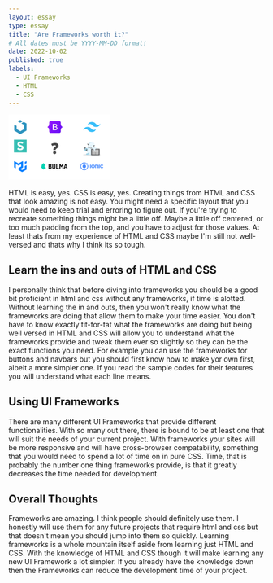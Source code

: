 ```yaml
---
layout: essay
type: essay
title: "Are Frameworks worth it?"
# All dates must be YYYY-MM-DD format!
date: 2022-10-02
published: true
labels:
  - UI Frameworks
  - HTML
  - CSS
---
```

<img width="200px" class="rounded float-start pe-4" src="../img/frameworks/frameworks.png">

HTML is easy, yes.  CSS is easy, yes.  Creating things from HTML and CSS that look amazing is not easy.  You might need a specific layout that you would need to keep trial and erroring to figure out.  If you're trying to recreate something things might be a little off.  Maybe a little off centered, or too much padding from the top, and you have to adjust for those values.  At least thats from my experience of HTML and CSS maybe I'm still not well-versed and thats why I think its so tough.

## Learn the ins and outs of HTML and CSS
  
  I personally think that before diving into frameworks you should be a good bit proficient in html and css without any frameworks, if time is alotted.  Without learning the in and outs, then you won't really know what the frameworks are doing that allow them to make your time easier.  You don't have to know exactly tit-for-tat what the frameworks are doing but being well versed in HTML and CSS will allow you to understand what the frameworks provide and tweak them ever so slightly so they can be the exact functions you need.  For example you can use the frameworks for buttons and navbars but you should first know how to make yor own first, albeit a more simpler one.  If you read the sample codes for their features you will understand what each line means.
  
## Using UI Frameworks
  There are many different UI Frameworks that provide different functionalities.  With so many out there, there is bound to be at least one that will suit the needs of your current project.  With frameworks your sites will be more responsive and will have cross-browser compatability, something that you would need to spend a lot of time on in pure CSS.  Time, that is probably the number one thing frameworks provide, is that it greatly decreases the time needed for development.
  
## Overall Thoughts
  Frameworks are amazing.  I think people should definitely use them.  I honestly will use them for any future projects that require html and css but that doesn't mean you should jump into them so quickly.  Learning frameworks is a whole mountain itself aside from learning just HTML and CSS.  With the knowledge of HTML and CSS though it will make learning any new UI Framework a lot simpler.  If you already have the knowledge down then the Frameworks can reduce the development time of your project.

